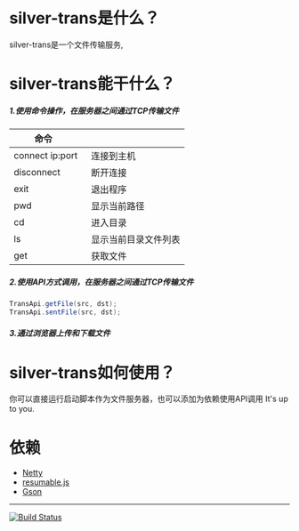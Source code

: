 # silver-trans是什么？
silver-trans是一个文件传输服务,

# silver-trans能干什么？

##### 1.使用命令操作，在服务器之间通过TCP传输文件
  
|          命令      |                 | 
| ----------------- |:-------------------|
| connect ip:port   | 连接到主机|
| disconnect        | 断开连接|
| exit              | 退出程序|
| pwd               | 显示当前路径|
| cd                | 进入目录|
| ls                | 显示当前目录文件列表|
| get               | 获取文件|


##### 2.使用API方式调用，在服务器之间通过TCP传输文件

```java
TransApi.getFile(src, dst);
TransApi.sentFile(src, dst);
```

##### 3.通过浏览器上传和下载文件



# silver-trans如何使用？
你可以直接运行启动脚本作为文件服务器，也可以添加为依赖使用API调用
It's up to you.


# 依赖
* [Netty](https://github.com/netty/netty)
* [resumable.js](https://github.com/23/resumable.js)
* [Gson](https://github.com/google/gson)

***

[![Build Status](https://travis-ci.org/luangeng/silver-trans.svg?branch=master)](https://travis-ci.org/luangeng/silver-trans)
